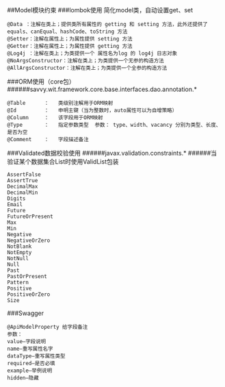 ##Model模块约束
###lombok使用
简化model类，自动设置get、set
```$xslt
@Data ：注解在类上；提供类所有属性的 getting 和 setting 方法，此外还提供了equals、canEqual、hashCode、toString 方法
@Setter：注解在属性上；为属性提供 setting 方法
@Getter：注解在属性上；为属性提供 getting 方法
@Log4j ：注解在类上；为类提供一个 属性名为log 的 log4j 日志对象
@NoArgsConstructor：注解在类上；为类提供一个无参的构造方法
@AllArgsConstructor：注解在类上；为类提供一个全参的构造方法

```

###ORM使用（core包）
######savvy.wit.framework.core.base.interfaces.dao.annotation.*
```$xslt
@Table      ：   类级别注解用于ORM映射
@Id         ：   申明主键（当为整数时，auto属性可以为自增策略）
@Column     ：   该字段用于ORM映射
@Type       ：   指定参数类型  参数： type、width、vacancy 分别为类型、长度、是否为空
@Comment    ：   字段描述备注

```
###Validated数据校验使用
######javax.validation.constraints.*
######当验证某个数据集合List<E>时使用ValidList<E>包装
```$xslt
AssertFalse
AssertTrue
DecimalMax
DecimalMin
Digits
Email
Future
FutureOrPresent
Max
Min
Negative
NegativeOrZero
NotBlank
NotEmpty
NotNull
Null
Past
PastOrPresent
Pattern
Positive
PositiveOrZero
Size
```
###Swagger
```$xslt
@ApiModelProperty 给字段备注
参数：
value–字段说明 
name–重写属性名字 
dataType–重写属性类型 
required–是否必填 
example–举例说明 
hidden–隐藏
```